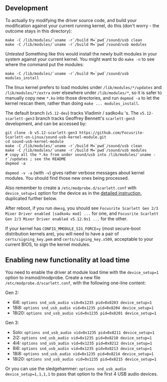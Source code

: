 ## Development

To actually try modifying the driver source code, and build your modification against your current running kernel, do this (don't worry - the outcome stays
in this directory):

```
make -C /lib/modules/`uname -r`/build M=`pwd`/sound/usb clean
make -C /lib/modules/`uname -r`/build M=`pwd`/sound/usb modules
```

*Untested* Something like this would install the newly built modules in your system against your current kernel.
You might want to do `make -n` to see where the command put the modules:

```
make -C /lib/modules/`uname -r`/build M=`pwd`/sound/usb modules_install
```

The linux kernel prefers to load modules under `/lib/modules/*/updates` and `/lib/modules/*/extra` over elsewhere under `/lib/modules/*`,
so it is safer to manually copy new `*.ko` into those
directories, and run `depmod -a` to let the kernel rescan them, rather than doing `make ... modules_install`.

The default branch (`v5.12-dev`) tracks Vladimir / sadko4u 's. The `v5.12-scarlett-gen3` branch tracks Geoffrey
Bennett's `scarlett-gen3` development, and can be accessed by:

```
git clone -b v5.12-scarlett-gen3 https://github.com/Focusrite-Scarlett-on-Linux/sound-usb-kernel-module.git
cd sound-usb-kernel-module
make -C /lib/modules/`uname -r`/build M=`pwd`/sound/usb clean
make -C /lib/modules/`uname -r`/build M=`pwd`/sound/usb modules
# copy all the *.ko from under sound/usb into /lib/modules/`uname -r`/updates ; see the README
depmod -a
```

`depmod -v -a` (with `-v`) gives rather verbose messages about kernel modules. You should find those new ones being
processed.

Also remember to create a `/etc/modprobe.d/scarlett.conf` with `device_setup=1` option for the device as in the
[detailed instruction](https://github.com/geoffreybennett/scarlett-gen2/releases), duplicated further below.

After reboot, if you run `dmesg`,
you should see `Focusrite Scarlett Gen 2/3 Mixer Driver enabled [sadko4u mod] ...` for one,
and `Focusrite Scarlett Gen 2/3 Mixer Driver enabled v5.12.9s1 ...`
for the other.

If your kernel has `CONFIG_MMODULE_SIG_FORCE=y` (most secure-boot distribution kernels are), you will need to have a pair of `certs/signing_key.pem`
and `certs/signing_key.x509`, acceptable to your current BIOS, to sign the kernel modules.

## Enabling new functionality at load time

You need to enable the driver at module load time with the `device_setup=1` option to insmod/modprobe. Create a new file `/etc/modprobe.d/scarlett.conf`, with
the following one-line content:

Gen 2:

- 6i6: `options snd_usb_audio vid=0x1235 pid=0x8203 device_setup=1`
- 18i8: `options snd_usb_audio vid=0x1235 pid=0x8204 device_setup=1`
- 18i20: `options snd_usb_audio vid=0x1235 pid=0x8201 device_setup=1`

Gen 3:

- Solo: `options snd_usb_audio vid=0x1235 pid=0x8211 device_setup=1`
- 2i2: `options snd_usb_audio vid=0x1235 pid=0x8210 device_setup=1`
- 4i4: `options snd_usb_audio vid=0x1235 pid=0x8212 device_setup=1`
- 8i6: `options snd_usb_audio vid=0x1235 pid=0x8213 device_setup=1`
- 18i8: `options snd_usb_audio vid=0x1235 pid=0x8214 device_setup=1`
- 18i20: `options snd_usb_audio vid=0x1235 pid=0x8215 device_setup=1`

Or you can use the sledgehammer: `options snd_usb_audio device_setup=1,1,1,1` to pass that option to the first 4 USB audio devices.
